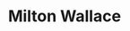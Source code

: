 ---
title:  Milton Wallace
description:
permalink: /person/milton-wallace/index.html
layout: base
tags:
  - MiltonWallace
  - pages
---